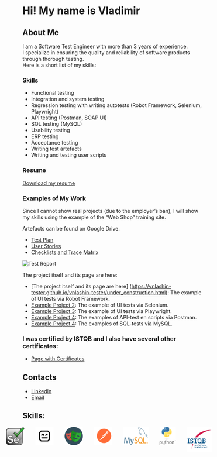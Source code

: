 # Hi! My name is Vladimir

## About Me
I am a Software Test Engineer with more than 3 years of experience. <br> 
I specialize in ensuring the quality and reliability of software products through thorough testing. <br>
Here is a short list of my skills: <br>

### Skills
- Functional testing
- Integration and system testing
- Regression testing with writing autotests (Robot Framework, Selenium, Playwright)
- API testing (Postman, SOAP UI)
- SQL testing (MySQL)
- Usability testing
- ERP testing
- Acceptance testing
- Writing test artefacts
- Writing and testing user scripts

### Resume
[Download my resume](CV_Lashin_Tester_eng.pdf) 

### Examples of My Work
Since I cannot show real projects (due to the employer’s ban), I will show my skills using the example of the “Web Shop” training site.

Artefacts can be found on Google Drive.

- <a href="https://docs.google.com/document/d/1mu7r23lQwvueH1c_ltrmVmpEzFx3lkqlwZ1kSe0A0x4/edit?usp=drive_link" target="_blank">Test Plan</a>
- <a href="https://docs.google.com/spreadsheets/d/1f4Q8VN6Gufj0R72tmPBWx7tXoL7sAcTbXJKIx3ZEtRk/edit?usp=drive_link" target="_blank">User Stories</a>
- <a href="https://docs.google.com/spreadsheets/d/1bLJAJp9h3iQc03_BMJ5PXBq2RVoE54kseyUYoxY_feQ/edit?usp=drive_link" target="_blank">Checklists and Trace Matrix</a>

![Test Report](https://drive.google.com/uc?export=view&id=1Hw8Sw07K0l8vCCZizSgHNxVGx3jD0YrK)

The project itself and its page are here:
- [The project itself and its page are here] (https://vnlashin-tester.github.io/vnlashin-tester/under_construction.html): The example of UI tests via Robot Framework.
- [Example Project 2](https://vnlashin-tester.github.io/vnlashin-tester/under_construction.html): The example of UI tests via Selenium.
- [Example Project 3](https://vnlashin-tester.github.io/vnlashin-tester/under_construction.html): The example of UI tests via Playwright.
- [Example Project 4](https://vnlashin-tester.github.io/vnlashin-tester/under_construction.html): The examples of API-test en scripts via Postman.
- [Example Project 4](https://vnlashin-tester.github.io/vnlashin-tester/under_construction.html): The examples of SQL-tests via MySQL.

### I was certified by ISTQB and I also have several other certificates:
- [Page with Certificates](https://vnlashin-tester.github.io/vnlashin-tester/under_construction.html)

## Contacts
- [LinkedIn](https://www.linkedin.com/in/vnlashin)
- [Email](mailto:vnlashin@gmail.com)

## Skills:
<div style="display:flex; justify-content: center;">
  <img src="img/logo/selenium.svg" alt="logo_selenium" width="50px" height="50px" style="margin-right: 30px;">
  <img src="img/logo/rfw.png" alt="logo_rfw" width="50" height="50" style="margin-right: 30px;">
  <img src="img/logo/playwright.png" alt="logo_playwright" width="50" height="50" style="margin-right: 30px;">
  <img src="img/logo/postman.svg" alt="logo_postman" width="50" height="50" style="margin-right: 30px;">
  <img src="img/logo/mysql.png" alt="logo_mysql" width="70" height="50" style="margin-right: 30px;">
  <img src="img/logo/python.svg" alt="logo_python" width="50" height="50" style="margin-right: 30px;">
  <img src="img/logo/istqb.png" alt="logo_istqb" width="70" height="70" style="margin-right: 30px;">
</div>




